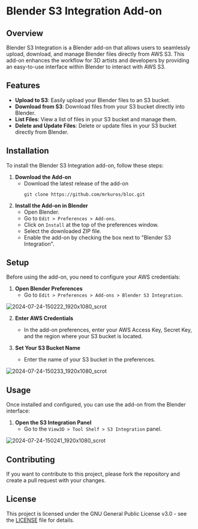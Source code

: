 # Blender S3 Integration Add-on

## Overview

Blender S3 Integration is a Blender add-on that allows users to seamlessly upload, download, and manage Blender files directly from AWS S3. This add-on enhances the workflow for 3D artists and developers by providing an easy-to-use interface within Blender to interact with AWS S3.

## Features

- **Upload to S3**: Easily upload your Blender files to an S3 bucket.
- **Download from S3**: Download files from your S3 bucket directly into Blender.
- **List Files**: View a list of files in your S3 bucket and manage them.
- **Delete and Update Files**: Delete or update files in your S3 bucket directly from Blender.

## Installation

To install the Blender S3 Integration add-on, follow these steps:

1. **Download the Add-on**
   - Download the latest release of the add-on
     ```
     git clone https://github.com/mrkuros/bloc.git
     
1. **Install the Add-on in Blender**
   - Open Blender.
   - Go to `Edit > Preferences > Add-ons`.
   - Click on `Install` at the top of the preferences window.
   - Select the downloaded ZIP file.
   - Enable the add-on by checking the box next to "Blender S3 Integration".

## Setup

Before using the add-on, you need to configure your AWS credentials:

1. **Open Blender Preferences**
   - Go to `Edit > Preferences > Add-ons > Blender S3 Integration`.

![2024-07-24-150222_1920x1080_scrot](https://github.com/user-attachments/assets/8d102066-a5d6-43f3-a709-5e7d7c154160)


2. **Enter AWS Credentials**
   - In the add-on preferences, enter your AWS Access Key, Secret Key, and the region where your S3 bucket is located.

3. **Set Your S3 Bucket Name**
   - Enter the name of your S3 bucket in the preferences.
  
![2024-07-24-150233_1920x1080_scrot](https://github.com/user-attachments/assets/8ee196da-2d21-4e26-9cda-f88564d79be9)


## Usage

Once installed and configured, you can use the add-on from the Blender interface:

1. **Open the S3 Integration Panel**
   - Go to the `View3D > Tool Shelf > S3 Integration` panel.

![2024-07-24-150241_1920x1080_scrot](https://github.com/user-attachments/assets/9f5a15af-1199-4ca0-b5f4-57eba054384a)

## Contributing

If you want to contribute to this project, please fork the repository and create a pull request with your changes.

## License

This project is licensed under the GNU General Public License v3.0 - see the [LICENSE](LICENSE) file for details.
